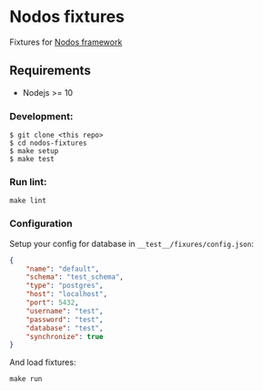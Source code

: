 # Nodos fixtures

Fixtures for [Nodos framework](https://github.com/nodosjs/nodos)

## Requirements
* Nodejs >= 10

### Development: 

```
$ git clone <this repo>
$ cd nodos-fixtures
$ make setup
$ make test
```

### Run lint:
```
make lint
```

### Configuration

Setup your config for database in `__test__/fixures/config.json`:
```json
{
    "name": "default",
    "schema": "test_schema",
    "type": "postgres",
    "host": "localhost",
    "port": 5432,
    "username": "test",
    "password": "test",
    "database": "test",
    "synchronize": true
}
```

And load fixtures: 
```
make run
```